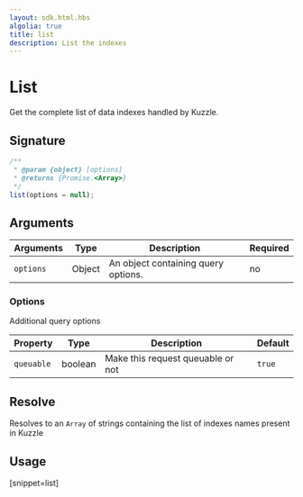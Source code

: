 ```yaml
---
layout: sdk.html.hbs
algolia: true
title: list
description: List the indexes
---
```


# List

Get the complete list of data indexes handled by Kuzzle.

## Signature

```javascript
/**
 * @param {object} [options]
 * @returns {Promise.<Array>}
 */
list(options = null);
```

## Arguments

| Arguments | Type   | Description                         | Required |
| --------- | ------ | ----------------------------------- | -------- |
| `options` | Object | An object containing query options. | no       |

### **Options**

Additional query options

| Property   | Type    | Description                       | Default |
| ---------- | ------- | --------------------------------- | ------- |
| `queuable` | boolean | Make this request queuable or not | `true`  |

## Resolve

Resolves to an `Array` of strings containing the list of indexes names present in Kuzzle

## Usage

[snippet=list]
